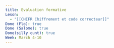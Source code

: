 ```yaml
---
title: Evaluation formative
Leson:
  - "[[CHIFR Chiffrement et code correcteur]]"
Done (Flo): true
Done (Salome): true
Done(silly cunt): true
Week: March 4-10
---
```

